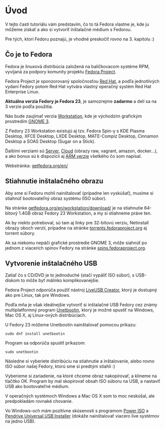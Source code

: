# Úvod

V tejto časti tutoriálu vám predstavím, čo to tá Fedora vlastne je,
kde ju môžeme získať a ako si vytvoriť inštalačné médium s Fedorou.

Pre tých, ktorí Fedoru poznajú, je vhodné preskočiť rovno na 3. kapitolu :)

## Čo je to Fedora

Fedora je linuxová distribúcia založená na balíčkovacom systéme RPM,
vyvíjaná za podpory komunity projektu [Fedora Project](https://fedoraproject.org/wiki/Overview).

Fedora Project je sponzorovaný spoločnosťou [Red Hat](https://www.redhat.com/en),
a podľa jednotlivých vydaní Fedory potom Red Hat vytvára vlastný operačný systém Red Hat Enterprise Linux.

**Aktuálna verzia Fedory je Fedora 23**, je samozrejme **zadarmo** a delí sa na 3 verzie podľa použitia.

Nás bude zaujímať verzia [Workstation](https://getfedora.org/en/workstation/),
kde je východzím grafickým prostredím [GNOME 3](https://www.gnome.org/gnome-3/).

Z Fedory 23 Workstation existujú aj tzv. Fedora Spin-y s KDE Plasma Desktop, XFCE Desktop,
LXDE Desktop, MATE-Compiz Desktop, Cinnamon Desktop a SOAS Desktop (Sugar on a Stick).

Ďalšími verziami sú [Server](https://getfedora.org/en/server/), [Cloud](https://getfedora.org/en/cloud/) (obrazy raw, vagrant, amazon, docker...),
a ako bonus sú k dispozícii aj [ARM verzie](https://arm.fedoraproject.org/) všetkého čo som napísal.

Webstránka: [getfedora.org/en/](https://getfedora.org/en/)

## Stiahnutie inštalačného obrazu

Aby sme si Fedoru mohli nainštalovať (prípadne len vyskúšať), musíme si stiahnúť
bootovateľný obraz systému (ISO súbor).

Na stránke [getfedora.org/en/workstation/download/](https://getfedora.org/en/workstation/download/)
je na stiahnutie 64-bitový 1.4GB obraz Fedory 23 Workstation, a my si stiahneme práve ten.

Ak by niekto potreboval, sú tam aj linky pre 32-bitovú verziu, Netinstall obrazy oboch verzií,
prípadne na stránke [torrents.fedoraproject.org](https://torrents.fedoraproject.org/) aj torrent súbory.

Ak sa niekomu nepáči grafické prostredie GNOME 3, môže siahnúť po jednom z viacerích spinov
Fedory na stránke [spins.fedoraproject.org](https://spins.fedoraproject.org/).

## Vytvorenie inštalačného USB

Zatiaľ čo s CD/DVD je to jednoduché (stačí vypáliť ISO súbor), s USB-diskom to môže byť málinko komplikovanejšie.

Fedora Project odporúča použiť nástroj [LiveUSB Creator](https://fedorahosted.org/liveusb-creator/),
ktorý je dostupný ako pre Linux, tak pre Windows.

Podľa mňa je však ideálnejšie vytvoriť si inštalačné USB Fedory cez známy multiplatformný
program [Unetbootin](https://unetbootin.github.io/), ktorý je možné spustiť na Windows,
Mac OS X, aj Linux-ových distribúciach.

U Fedory 23 môžeme Unetbootin nainštalovať pomocou príkazu:

```
sudo dnf install unetbootin
```

Program sa odporúča spustiť príkazom:

```
sudo unetbootin
```

Následne si vyberiete distribúciu na stiahnutie a inštalovanie, alebo rovno ISO súbor našej Fedory,
ktorú sme si predtým stiahli :)

Vyberieme si zariadenie, na ktoré chceme obraz nakopírovať, a klineme na tlačítko OK. Program by mal
skopírovať obsah ISO súboru na USB, a nastaviť USB ako bootovateľné médium.

V operačných systémoch Windows a Mac OS X som to moc neskúšal, ale predpokladám rovnaké chovanie.

Vo Windows-och mám pozitívne skúsenosti s programom [Power ISO](http://www.stahuj.centrum.cz/multimedia/ostatni/poweriso/)
a [Pendrive Universal USB Installer](http://www.pendrivelinux.com/universal-usb-installer-easy-as-1-2-3/) (dokáže nainštalovať viacero live systémov na jedno USB).
